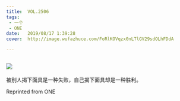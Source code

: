 ```yaml
---
title:	VOL.2506
tags:
 - 一个
 - ONE
date:	2019/08/17 1:39:28
cover:	http://image.wufazhuce.com/FoRlKOVqzx0nLTlGV29sdOLhFDdA

---
```

![](http://image.wufazhuce.com/FoRlKOVqzx0nLTlGV29sdOLhFDdA)
---

被别人揭下面具是一种失败，自己揭下面具却是一种胜利。
 
Reprinted from ONE
